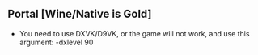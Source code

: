 ## Portal [Wine/Native is Gold]

- You need to use DXVK/D9VK, or the game will not work, and use this argument:  -dxlevel 90